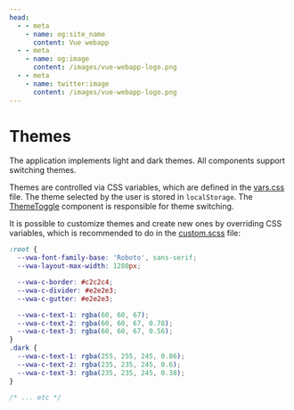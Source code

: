 ```yaml
---
head:
  - - meta
    - name: og:site_name
      content: Vue webapp
  - - meta
    - name: og:image
      content: /images/vue-webapp-logo.png
  - - meta
    - name: twitter:image
      content: /images/vue-webapp-logo.png
---
```


# Themes

The application implements light and dark themes. All components support switching themes.

Themes are controlled via CSS variables, which are defined in the [vars.css](https://github.com/vuesence/vue-webapp/blob/main/src/assets/styles/vars.css) file. The theme selected by the user is stored in `localStorage`. The [ThemeToggle](https://github.com/vuesence/vue-webapp/blob/main/src/components/ui/ThemeToggle.vue) component is responsible for theme switching.

It is possible to customize themes and create new ones by overriding CSS variables, which is recommended to do in the [custom.scss](https://github.com/vuesence/vue-webapp/blob/main/src/assets/styles/custom.scss) file:

```css
:root {
  --vwa-font-family-base: 'Roboto', sans-serif;
  --vwa-layout-max-width: 1280px;

  --vwa-c-border: #c2c2c4;
  --vwa-c-divider: #e2e2e3;
  --vwa-c-gutter: #e2e2e3;

  --vwa-c-text-1: rgba(60, 60, 67);
  --vwa-c-text-2: rgba(60, 60, 67, 0.78);
  --vwa-c-text-3: rgba(60, 60, 67, 0.56);
}
.dark {
  --vwa-c-text-1: rgba(255, 255, 245, 0.86);
  --vwa-c-text-2: rgba(235, 235, 245, 0.6);
  --vwa-c-text-3: rgba(235, 235, 245, 0.38);
}

/* ... etc */

```